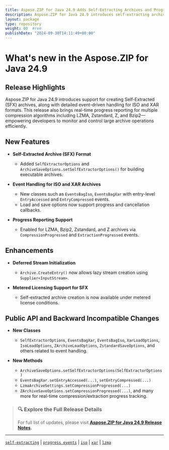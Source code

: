 ```yaml
---
title: Aspose.ZIP for Java 24.9 Adds Self-Extracting Archives and Progress Events
description: Aspose.ZIP for Java 24.9 introduces self-extracting archive support, progress reporting, and ISO/XAR event handling for precise compression workflows.
layout: package
type: repository
weight: 00	#rem
publishDate: "2024-09-30T14:11:49+00:00"
---
```


# What's new in the Aspose.ZIP for Java 24.9

## Release Highlights

Aspose.ZIP for Java 24.9 introduces support for creating Self-Extracted (SFX) archives, along with detailed event-driven handling for ISO and XAR formats. This release also brings real-time progress reporting for multiple compression algorithms including LZMA, Zstandard, Z, and Bzip2—empowering developers to monitor and control large archive operations efficiently.

## New Features

- **Self-Extracted Archive (SFX) Format**
  - Added `SelfExtractorOptions` and `ArchiveSaveOptions.setSelfExtractorOptions()` for building executable archives.

- **Event Handling for ISO and XAR Archives**
  - New classes such as `EventsBagIso`, `EventsBagXar` with entry-level `EntryAccessed` and `EntryCompressed` events.
  - Load and save options now support progress and cancellation callbacks.

- **Progress Reporting Support**
  - Enabled for LZMA, Bzip2, Zstandard, and Z archives via `CompressionProgressed` and `ExtractionProgressed` events.

## Enhancements

- **Deferred Stream Initialization**
  - `Archive.CreateEntry()` now allows lazy stream creation using `Supplier<InputStream>`.

- **Metered Licensing Support for SFX**
  - Self-extracted archive creation is now available under metered license conditions.

## Public API and Backward Incompatible Changes

- **New Classes**
  - `SelfExtractorOptions`, `EventsBagXar`, `EventsBagIso`, `XarLoadOptions`, `IsoLoadOptions`, `ZArchiveLoadOptions`, `ZstandardSaveOptions`, and others related to event handling.

- **New Methods**
  - `ArchiveSaveOptions.setSelfExtractorOptions(SelfExtractorOptions)`
  - `EventsBagXar.setEntryAccessed(...)`, `setEntryCompressed(...)`
  - `LzmaArchiveSettings.setCompressionProgressed(...)`
  - `ZArchiveSaveOptions.setCompressionProgressed(...)`, and many more for real-time compression/extraction progress tracking.

> ### 🔍 Explore the Full Release Details
>
> For full list of updates, please visit **[Aspose.ZIP for Java 24.9 Release Notes](https://releases.aspose.com/zip/java/release-notes/2024/aspose-zip-for-java-24-9-release-notes/).**

---

[`self-extracting`](https://search.aspose.com/q/self-extracting.html) | [`progress events`](https://search.aspose.com/q/progress-events.html) | [`iso`](https://search.aspose.com/q/iso.html) | [`xar`](https://search.aspose.com/q/xar.html) | [`lzma`](https://search.aspose.com/q/lzma.html)
